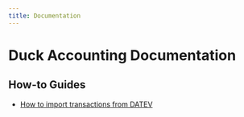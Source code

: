 ```yaml
---
title: Documentation
---
```


Duck Accounting Documentation
=============================

How-to Guides
-------------
* [How to import transactions from DATEV](how-to/datev-import.md)
